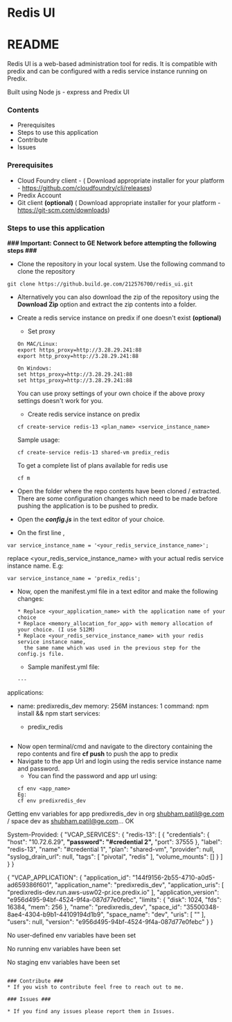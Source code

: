 # Redis UI
# README #

Redis UI is a web-based administration tool for redis. It is compatible with predix and can be configured with a redis service instance running on Predix.

Built using Node js - express and Predix UI
### Contents ###

* Prerequisites
* Steps to use this application
* Contribute
* Issues

### Prerequisites ###

* Cloud Foundry client - ( Download appropriate installer for your platform - https://github.com/cloudfoundry/cli/releases) 
* Predix Account
* Git client **(optional)** ( Download appropriate installer for your platform - https://git-scm.com/downloads)

### Steps to use this application ###
**### Important: Connect to GE Network before attempting the following steps ###**



* Clone the repository in your local system. Use the following command to clone the repository
```
git clone https://github.build.ge.com/212576700/redis_ui.git
```


* Alternatively you can also download the zip of the repository using the **Download Zip** option and extract the zip contents into a folder.
* Create a redis service instance on predix if one doesn't exist **(optional)**

  * Set proxy
  ```
  On MAC/Linux:
  export https_proxy=http://3.28.29.241:88
  export http_proxy=http://3.28.29.241:88
  
  On Windows:
  set https_proxy=http://3.28.29.241:88
  set https_proxy=http://3.28.29.241:88
  ```
  You can use proxy settings of your own choice if the above proxy settings doesn't work for you.
  
  * Create redis service instance on predix 
  ```
  cf create-service redis-13 <plan_name> <service_instance_name>
  ```
  Sample usage:
  ```
  cf create-service redis-13 shared-vm predix_redis
  ```
  To get a complete list of plans available for redis use 
  ```
  cf m
  ```
* Open the folder where the repo contents have been cloned / extracted. There are some configuration changes which need to be made before pushing the application is to be pushed to predix.
* Open the ***config.js*** in the text editor of your choice.
* On the first line ,
```
var service_instance_name = '<your_redis_service_instance_name>';
```
replace <your_redis_service_instance_name> with your actual redis service instance name. E.g:
```
var service_instance_name = 'predix_redis';
```
* Now, open the manifest.yml file in a text editor and make the following changes:
  ```
  * Replace <your_application_name> with the application name of your choice
  * Replace <memory_allocation_for_app> with memory allocation of your choice. (I use 512M)
  * Replace <your_redis_service_instance_name> with your redis service instance name, 
    the same name which was used in the previous step for the config.js file.
  ```
  * Sample manifest.yml file:
  ```
  ---
applications:
- name: predixredis_dev
  memory: 256M
  instances: 1
  command: npm install && npm start
  services:
  - predix_redis

  ```
* Now open terminal/cmd and navigate to the directory containing the repo contents and fire **cf push** to push the app to predix
* Navigate to the app Url and login using the redis service instance name and password.
  * You can find the password and app url using:
  ```
  cf env <app_name>
  Eg: 
  cf env predixredis_dev
Getting env variables for app predixredis_dev in org shubham.patil@ge.com / space dev as shubham.patil@ge.com...
OK

System-Provided:
{
 "VCAP_SERVICES": {
  "redis-13": [
   {
    "credentials": {
     "host": "10.72.6.29",
     **"password": "<your password will be here>#credential 2",**
     "port": 37555
    },
    "label": "redis-13",
    "name": "<redis-service-instance-name>#credential 1",
    "plan": "shared-vm",
    "provider": null,
    "syslog_drain_url": null,
    "tags": [
     "pivotal",
     "redis"
    ],
    "volume_mounts": []
   }
  ]
 }
}

{
 "VCAP_APPLICATION": {
  "application_id": "144f9156-2b55-4710-a0d5-ad659386f601",
  "application_name": "predixredis_dev",
  "application_uris": [
   "predixredis-dev.run.aws-usw02-pr.ice.predix.io"
  ],
  "application_version": "e956d495-94bf-4524-9f4a-087d77e0febc",
  "limits": {
   "disk": 1024,
   "fds": 16384,
   "mem": 256
  },
  "name": "predixredis_dev",
  "space_id": "35500348-8ae4-4304-b9b1-44109194d1b9",
  "space_name": "dev",
  "uris": [
   "<app url will be here>"
  ],
  "users": null,
  "version": "e956d495-94bf-4524-9f4a-087d77e0febc"
 }
}

No user-defined env variables have been set

No running env variables have been set

No staging env variables have been set

  ```
  
### Contribute ###
* If you wish to contribute feel free to reach out to me.

### Issues ###

* If you find any issues please report them in Issues.
